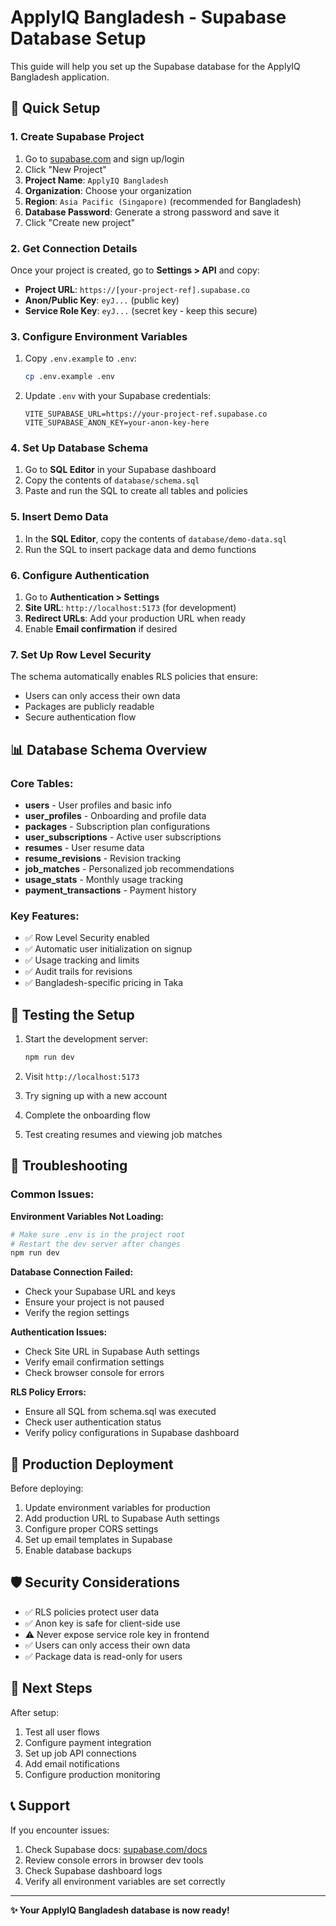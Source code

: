 # ApplyIQ Bangladesh - Supabase Database Setup

This guide will help you set up the Supabase database for the ApplyIQ Bangladesh application.

## 🚀 Quick Setup

### 1. Create Supabase Project

1. Go to [supabase.com](https://supabase.com) and sign up/login
2. Click "New Project"
3. **Project Name**: `ApplyIQ Bangladesh`
4. **Organization**: Choose your organization
5. **Region**: `Asia Pacific (Singapore)` (recommended for Bangladesh)
6. **Database Password**: Generate a strong password and save it
7. Click "Create new project"

### 2. Get Connection Details

Once your project is created, go to **Settings > API** and copy:

- **Project URL**: `https://[your-project-ref].supabase.co`
- **Anon/Public Key**: `eyJ...` (public key)
- **Service Role Key**: `eyJ...` (secret key - keep this secure)

### 3. Configure Environment Variables

1. Copy `.env.example` to `.env`:
   ```bash
   cp .env.example .env
   ```

2. Update `.env` with your Supabase credentials:
   ```env
   VITE_SUPABASE_URL=https://your-project-ref.supabase.co
   VITE_SUPABASE_ANON_KEY=your-anon-key-here
   ```

### 4. Set Up Database Schema

1. Go to **SQL Editor** in your Supabase dashboard
2. Copy the contents of `database/schema.sql`
3. Paste and run the SQL to create all tables and policies

### 5. Insert Demo Data

1. In the **SQL Editor**, copy the contents of `database/demo-data.sql`
2. Run the SQL to insert package data and demo functions

### 6. Configure Authentication

1. Go to **Authentication > Settings**
2. **Site URL**: `http://localhost:5173` (for development)
3. **Redirect URLs**: Add your production URL when ready
4. Enable **Email confirmation** if desired

### 7. Set Up Row Level Security

The schema automatically enables RLS policies that ensure:
- Users can only access their own data
- Packages are publicly readable
- Secure authentication flow

## 📊 Database Schema Overview

### Core Tables:
- **users** - User profiles and basic info
- **user_profiles** - Onboarding and profile data
- **packages** - Subscription plan configurations
- **user_subscriptions** - Active user subscriptions
- **resumes** - User resume data
- **resume_revisions** - Revision tracking
- **job_matches** - Personalized job recommendations
- **usage_stats** - Monthly usage tracking
- **payment_transactions** - Payment history

### Key Features:
- ✅ Row Level Security enabled
- ✅ Automatic user initialization on signup
- ✅ Usage tracking and limits
- ✅ Audit trails for revisions
- ✅ Bangladesh-specific pricing in Taka

## 🧪 Testing the Setup

1. Start the development server:
   ```bash
   npm run dev
   ```

2. Visit `http://localhost:5173`
3. Try signing up with a new account
4. Complete the onboarding flow
5. Test creating resumes and viewing job matches

## 🔧 Troubleshooting

### Common Issues:

**Environment Variables Not Loading:**
```bash
# Make sure .env is in the project root
# Restart the dev server after changes
npm run dev
```

**Database Connection Failed:**
- Check your Supabase URL and keys
- Ensure your project is not paused
- Verify the region settings

**Authentication Issues:**
- Check Site URL in Supabase Auth settings
- Verify email confirmation settings
- Check browser console for errors

**RLS Policy Errors:**
- Ensure all SQL from schema.sql was executed
- Check user authentication status
- Verify policy configurations in Supabase dashboard

## 📱 Production Deployment

Before deploying:

1. Update environment variables for production
2. Add production URL to Supabase Auth settings
3. Configure proper CORS settings
4. Set up email templates in Supabase
5. Enable database backups

## 🛡️ Security Considerations

- ✅ RLS policies protect user data
- ✅ Anon key is safe for client-side use
- ⚠️ Never expose service role key in frontend
- ✅ Users can only access their own data
- ✅ Package data is read-only for users

## 🎯 Next Steps

After setup:
1. Test all user flows
2. Configure payment integration
3. Set up job API connections
4. Add email notifications
5. Configure production monitoring

## 📞 Support

If you encounter issues:
1. Check Supabase docs: [supabase.com/docs](https://supabase.com/docs)
2. Review console errors in browser dev tools
3. Check Supabase dashboard logs
4. Verify all environment variables are set correctly

---

**✨ Your ApplyIQ Bangladesh database is now ready!**
